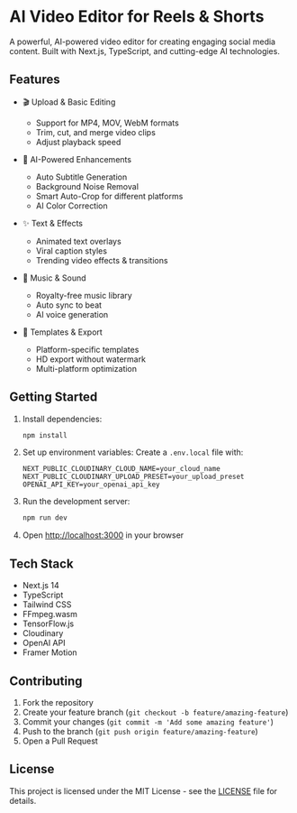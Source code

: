 # AI Video Editor for Reels & Shorts

A powerful, AI-powered video editor for creating engaging social media content. Built with Next.js, TypeScript, and cutting-edge AI technologies.

## Features

- 🎬 Upload & Basic Editing
  - Support for MP4, MOV, WebM formats
  - Trim, cut, and merge video clips
  - Adjust playback speed
  
- 🤖 AI-Powered Enhancements
  - Auto Subtitle Generation
  - Background Noise Removal
  - Smart Auto-Crop for different platforms
  - AI Color Correction
  
- ✨ Text & Effects
  - Animated text overlays
  - Viral caption styles
  - Trending video effects & transitions
  
- 🎵 Music & Sound
  - Royalty-free music library
  - Auto sync to beat
  - AI voice generation
  
- 📱 Templates & Export
  - Platform-specific templates
  - HD export without watermark
  - Multi-platform optimization

## Getting Started

1. Install dependencies:
   ```bash
   npm install
   ```

2. Set up environment variables:
   Create a `.env.local` file with:
   ```
   NEXT_PUBLIC_CLOUDINARY_CLOUD_NAME=your_cloud_name
   NEXT_PUBLIC_CLOUDINARY_UPLOAD_PRESET=your_upload_preset
   OPENAI_API_KEY=your_openai_api_key
   ```

3. Run the development server:
   ```bash
   npm run dev
   ```

4. Open [http://localhost:3000](http://localhost:3000) in your browser

## Tech Stack

- Next.js 14
- TypeScript
- Tailwind CSS
- FFmpeg.wasm
- TensorFlow.js
- Cloudinary
- OpenAI API
- Framer Motion

## Contributing

1. Fork the repository
2. Create your feature branch (`git checkout -b feature/amazing-feature`)
3. Commit your changes (`git commit -m 'Add some amazing feature'`)
4. Push to the branch (`git push origin feature/amazing-feature`)
5. Open a Pull Request

## License

This project is licensed under the MIT License - see the [LICENSE](LICENSE) file for details. 